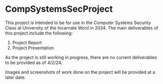 # CompSystemsSecProject
This project is intended to be for use in the Computer Systems Security Class at University of the Incarnate Word in 2024.
The main deliverables of this project include the following:
1. Project Report
2. Project Presentation

As the project is still working in progress, there are no current deliverables to be provided as of 4/2/24.

Images and screenshots of work done on the project will be provided at a later date.
